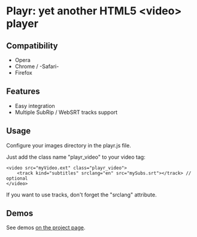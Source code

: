 # Playr: yet another HTML5 &lt;video&gt; player

## Compatibility

* Opera
* Chrome / -Safari-
* Firefox

## Features

* Easy integration
* Multiple SubRip / WebSRT tracks support

## Usage

Configure your images directory in the playr.js file.

Just add the class name "playr_video" to your video tag:

	<video src="myVideo.ext" class="playr_video">
		<track kind="subtitles" srclang="en" src="mySubs.srt"></track> // optional
	</video>

If you want to use tracks, don't forget the "srclang" attribute.

## Demos

See demos [on the project page](http://www.delphiki.com/html5/playr/).
